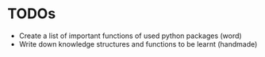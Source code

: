 # TODOs

- Create a list of important functions of used python packages (word)
- Write down knowledge structures and functions to be learnt (handmade)
